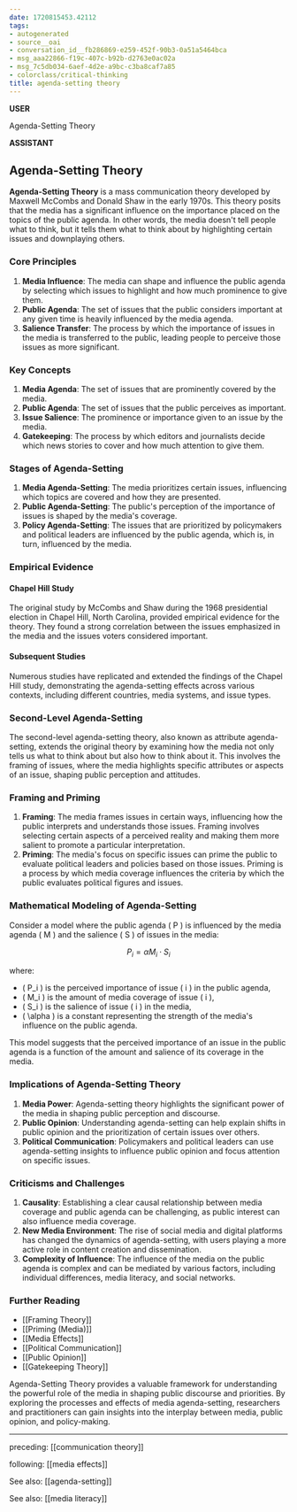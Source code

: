 ```yaml
---
date: 1720815453.42112
tags:
- autogenerated
- source__oai
- conversation_id__fb286869-e259-452f-90b3-0a51a5464bca
- msg_aaa22866-f19c-407c-b92b-d2763e0ac02a
- msg_7c5db034-6aef-4d2e-a9bc-c3ba8caf7a85
- colorclass/critical-thinking
title: agenda-setting theory
---
```


**USER**

Agenda-Setting Theory


**ASSISTANT**

## Agenda-Setting Theory

**Agenda-Setting Theory** is a mass communication theory developed by Maxwell McCombs and Donald Shaw in the early 1970s. This theory posits that the media has a significant influence on the importance placed on the topics of the public agenda. In other words, the media doesn't tell people what to think, but it tells them what to think about by highlighting certain issues and downplaying others.

### Core Principles

1. **Media Influence**: The media can shape and influence the public agenda by selecting which issues to highlight and how much prominence to give them.
2. **Public Agenda**: The set of issues that the public considers important at any given time is heavily influenced by the media agenda.
3. **Salience Transfer**: The process by which the importance of issues in the media is transferred to the public, leading people to perceive those issues as more significant.

### Key Concepts

1. **Media Agenda**: The set of issues that are prominently covered by the media.
2. **Public Agenda**: The set of issues that the public perceives as important.
3. **Issue Salience**: The prominence or importance given to an issue by the media.
4. **Gatekeeping**: The process by which editors and journalists decide which news stories to cover and how much attention to give them.

### Stages of Agenda-Setting

1. **Media Agenda-Setting**: The media prioritizes certain issues, influencing which topics are covered and how they are presented.
2. **Public Agenda-Setting**: The public's perception of the importance of issues is shaped by the media's coverage.
3. **Policy Agenda-Setting**: The issues that are prioritized by policymakers and political leaders are influenced by the public agenda, which is, in turn, influenced by the media.

### Empirical Evidence

#### Chapel Hill Study

The original study by McCombs and Shaw during the 1968 presidential election in Chapel Hill, North Carolina, provided empirical evidence for the theory. They found a strong correlation between the issues emphasized in the media and the issues voters considered important.

#### Subsequent Studies

Numerous studies have replicated and extended the findings of the Chapel Hill study, demonstrating the agenda-setting effects across various contexts, including different countries, media systems, and issue types.

### Second-Level Agenda-Setting

The second-level agenda-setting theory, also known as attribute agenda-setting, extends the original theory by examining how the media not only tells us what to think about but also how to think about it. This involves the framing of issues, where the media highlights specific attributes or aspects of an issue, shaping public perception and attitudes.

### Framing and Priming

1. **Framing**: The media frames issues in certain ways, influencing how the public interprets and understands those issues. Framing involves selecting certain aspects of a perceived reality and making them more salient to promote a particular interpretation.
2. **Priming**: The media's focus on specific issues can prime the public to evaluate political leaders and policies based on those issues. Priming is a process by which media coverage influences the criteria by which the public evaluates political figures and issues.

### Mathematical Modeling of Agenda-Setting

Consider a model where the public agenda \( P \) is influenced by the media agenda \( M \) and the salience \( S \) of issues in the media:

$$
P_i = \alpha M_i \cdot S_i
$$

where:
- \( P_i \) is the perceived importance of issue \( i \) in the public agenda,
- \( M_i \) is the amount of media coverage of issue \( i \),
- \( S_i \) is the salience of issue \( i \) in the media,
- \( \alpha \) is a constant representing the strength of the media's influence on the public agenda.

This model suggests that the perceived importance of an issue in the public agenda is a function of the amount and salience of its coverage in the media.

### Implications of Agenda-Setting Theory

1. **Media Power**: Agenda-setting theory highlights the significant power of the media in shaping public perception and discourse.
2. **Public Opinion**: Understanding agenda-setting can help explain shifts in public opinion and the prioritization of certain issues over others.
3. **Political Communication**: Policymakers and political leaders can use agenda-setting insights to influence public opinion and focus attention on specific issues.

### Criticisms and Challenges

1. **Causality**: Establishing a clear causal relationship between media coverage and public agenda can be challenging, as public interest can also influence media coverage.
2. **New Media Environment**: The rise of social media and digital platforms has changed the dynamics of agenda-setting, with users playing a more active role in content creation and dissemination.
3. **Complexity of Influence**: The influence of the media on the public agenda is complex and can be mediated by various factors, including individual differences, media literacy, and social networks.

### Further Reading

- [[Framing Theory]]
- [[Priming (Media)]]
- [[Media Effects]]
- [[Political Communication]]
- [[Public Opinion]]
- [[Gatekeeping Theory]]

Agenda-Setting Theory provides a valuable framework for understanding the powerful role of the media in shaping public discourse and priorities. By exploring the processes and effects of media agenda-setting, researchers and practitioners can gain insights into the interplay between media, public opinion, and policy-making.


---

preceding: [[communication theory]]  


following: [[media effects]]

See also: [[agenda-setting]]


See also: [[media literacy]]